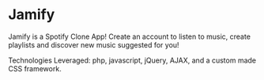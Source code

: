 # Jamify
Jamify is a Spotify Clone App!
    Create an account to listen to music, create playlists and discover new music suggested for you! 
    
Technologies Leveraged: php, javascript, jQuery, AJAX, and a custom made CSS framework. 